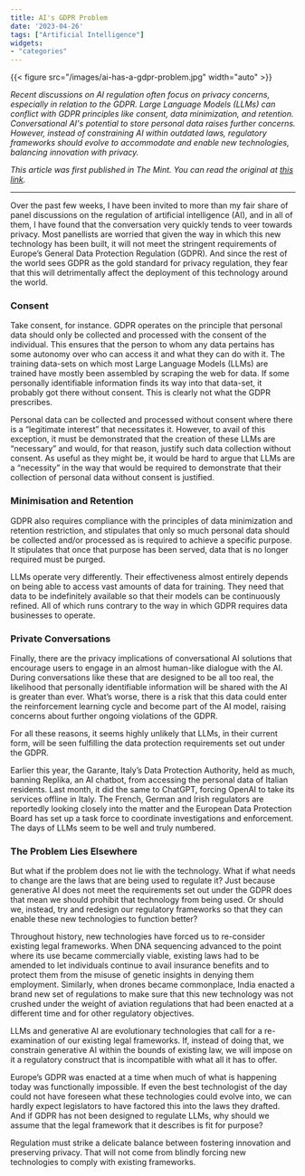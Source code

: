 ```yaml
---
title: AI's GDPR Problem
date: '2023-04-26'
tags: ["Artificial Intelligence"]
widgets: 
- "categories"
---
```


{{< figure src="/images/ai-has-a-gdpr-problem.jpg" width="auto" >}}

*Recent discussions on AI regulation often focus on privacy concerns, especially in relation to the GDPR. Large Language Models (LLMs) can conflict with GDPR principles like consent, data minimization, and retention. Conversational AI's potential to store personal data raises further concerns. However, instead of constraining AI within outdated laws, regulatory frameworks should evolve to accommodate and enable new technologies, balancing innovation with privacy.*

<!--more-->
*This article was first published in The Mint. You can read the original at [this link](https://www.livemint.com/opinion/columns/gdpr-regulations-could-hinder-deployment-of-ai-technology-experts-warn-11682445984263.html).*

---

Over the past few weeks, I have been invited to more than my fair share of panel discussions on the regulation of artificial intelligence (AI), and in all of them, I have found that the conversation very quickly tends to veer towards privacy. Most panellists are worried that given the way in which this new technology has been built, it will not meet the stringent requirements of Europe’s General Data Protection Regulation (GDPR). And since the rest of the world sees GDPR as the gold standard for privacy regulation, they fear that this will detrimentally affect the deployment of this technology around the world.

### Consent

Take consent, for instance. GDPR operates on the principle that personal data should only be collected and processed with the consent of the individual. This ensures that the person to whom any data pertains has some autonomy over who can access it and what they can do with it. The training data-sets on which most Large Language Models (LLMs) are trained have mostly been assembled by scraping the web for data. If some personally identifiable information finds its way into that data-set, it probably got there without consent. This is clearly not what the GDPR prescribes.

Personal data can be collected and processed without consent where there is a “legitimate interest” that necessitates it. However, to avail of this exception, it must be demonstrated that the creation of these LLMs are “necessary” and would, for that reason, justify such data collection without consent. As useful as they might be, it would be hard to argue that LLMs are a “necessity” in the way that would be required to demonstrate that their collection of personal data without consent is justified.

### Minimisation and Retention

GDPR also requires compliance with the principles of data minimization and retention restriction, and stipulates that only so much personal data should be collected and/or processed as is required to achieve a specific purpose. It stipulates that once that purpose has been served, data that is no longer required must be purged.

LLMs operate very differently. Their effectiveness almost entirely depends on being able to access vast amounts of data for training. They need that data to be indefinitely available so that their models can be continuously refined. All of which runs contrary to the way in which GDPR requires data businesses to operate.

### Private Conversations

Finally, there are the privacy implications of conversational AI solutions that encourage users to engage in an almost human-like dialogue with the AI. During conversations like these that are designed to be all too real, the likelihood that personally identifiable information will be shared with the AI is greater than ever. What’s worse, there is a risk that this data could enter the reinforcement learning cycle and become part of the AI model, raising concerns about further ongoing violations of the GDPR.

For all these reasons, it seems highly unlikely that LLMs, in their current form, will be seen fulfilling the data protection requirements set out under the GDPR.

Earlier this year, the Garante, Italy’s Data Protection Authority, held as much, banning Replika, an AI chatbot, from accessing the personal data of Italian residents. Last month, it did the same to ChatGPT, forcing OpenAI to take its services offline in Italy. The French, German and Irish regulators are reportedly looking closely into the matter and the European Data Protection Board has set up a task force to coordinate investigations and enforcement. The days of LLMs seem to be well and truly numbered.

### The Problem Lies Elsewhere

But what if the problem does not lie with the technology. What if what needs to change are the laws that are being used to regulate it? Just because generative AI does not meet the requirements set out under the GDPR does that mean we should prohibit that technology from being used. Or should we, instead, try and redesign our regulatory frameworks so that they can enable these new technologies to function better?

Throughout history, new technologies have forced us to re-consider existing legal frameworks. When DNA sequencing advanced to the point where its use became commercially viable, existing laws had to be amended to let individuals continue to avail insurance benefits and to protect them from the misuse of genetic insights in denying them employment. Similarly, when drones became commonplace, India enacted a brand new set of regulations to make sure that this new technology was not crushed under the weight of aviation regulations that had been enacted at a different time and for other regulatory objectives.

LLMs and generative AI are evolutionary technologies that call for a re-examination of our existing legal frameworks. If, instead of doing that, we constrain generative AI within the bounds of existing law, we will impose on it a regulatory construct that is incompatible with what all it has to offer.

Europe’s GDPR was enacted at a time when much of what is happening today was functionally impossible. If even the best technologist of the day could not have foreseen what these technologies could evolve into, we can hardly expect legislators to have factored this into the laws they drafted. And if GDPR has not been designed to regulate LLMs, why should we assume that the legal framework that it describes is fit for purpose?

Regulation must strike a delicate balance between fostering innovation and preserving privacy. That will not come from blindly forcing new technologies to comply with existing frameworks.
